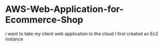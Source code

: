 # AWS-Web-Application-for-Ecommerce-Shop
i want to take my client web application to the cloud I first created an Ec2 instance
